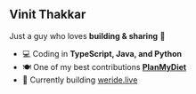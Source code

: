 ## Vinit Thakkar  

Just a guy who loves **building & sharing** 🚀  

- 💻 Coding in **TypeScript, Java, and Python**  
- 🍽️ One of my best contributions **[PlanMyDiet](https://github.com/sankalpaacharya/planmydiet)**   
- 🔨 Currently building [weride.live](https://weride.live/)
